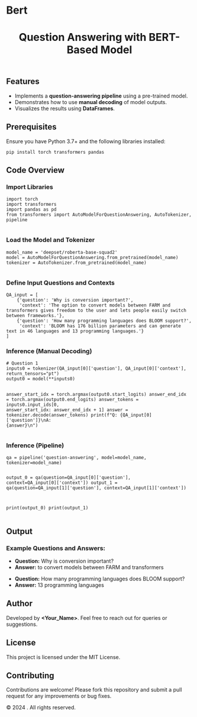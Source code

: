 # Bert
<!DOCTYPE html>
<html lang="en">
<head>
    <meta charset="UTF-8">
    <meta name="viewport" content="width=device-width, initial-scale=1.0">
    <meta name="description" content="Question Answering with BERT-Based Model">
    <meta name="author" content="<Your_Name>">
    
</head>
<body>
   <header> 
<h1>Question Answering with BERT-Based Model</h1>
   </header>
<div class="container">
        <h2>Features</h2>
        <ul>
            <li>Implements a <strong>question-answering pipeline</strong> using a pre-trained model.</li>
            <li>Demonstrates how to use <strong>manual decoding</strong> of model outputs.</li>
            <li>Visualizes the results using <strong>DataFrames</strong>.</li>
        </ul>

<h2>Prerequisites</h2>
        <p>Ensure you have Python 3.7+ and the following libraries installed:</p>
        <pre><code>pip install torch transformers pandas</code></pre>

 <h2>Code Overview</h2>

<h3>Import Libraries</h3>
 <pre><code>import torch
import transformers
import pandas as pd
from transformers import AutoModelForQuestionAnswering, AutoTokenizer, pipeline
        </code></pre>

<h3>Load the Model and Tokenizer</h3>
        <pre><code>model_name = 'deepset/roberta-base-squad2'
model = AutoModelForQuestionAnswering.from_pretrained(model_name)
tokenizer = AutoTokenizer.from_pretrained(model_name)
        </code></pre>

 <h3>Define Input Questions and Contexts</h3>
        <pre><code>QA_input = [
    {'question': 'Why is conversion important?',
     'context': 'The option to convert models between FARM and transformers gives freedom to the user and lets people easily switch between frameworks.'},
    {'question': 'How many programming languages does BLOOM support?',
     'context': 'BLOOM has 176 billion parameters and can generate text in 46 languages and 13 programming languages.'}
]</code></pre>
        <h3>Inference (Manual Decoding)</h3>
        <pre><code># Question 1
inputs0 = tokenizer(QA_input[0]['question'], QA_input[0]['context'], return_tensors="pt")
output0 = model(**inputs0)

answer_start_idx = torch.argmax(output0.start_logits)
answer_end_idx = torch.argmax(output0.end_logits)
answer_tokens = inputs0.input_ids[0, answer_start_idx: answer_end_idx + 1]
answer = tokenizer.decode(answer_tokens)
print(f"Q: {QA_input[0]['question']}\nA: {answer}\n")
        </code></pre>

<h3>Inference (Pipeline)</h3>
        <pre><code>qa = pipeline('question-answering', model=model_name, tokenizer=model_name)

output_0 = qa(question=QA_input[0]['question'], context=QA_input[0]['context'])
output_1 = qa(question=QA_input[1]['question'], context=QA_input[1]['context'])

print(output_0)
print(output_1)
        </code></pre>

 <h2>Output</h2>
        <h3>Example Questions and Answers:</h3>
        <ul>
            <li><strong>Question:</strong> Why is conversion important?</li>
            <li><strong>Answer:</strong> to convert models between FARM and transformers</li>
        </ul>
        <ul>
            <li><strong>Question:</strong> How many programming languages does BLOOM support?</li>
            <li><strong>Answer:</strong> 13 programming languages</li>
        </ul>

 <h2>Author</h2>
        <p>Developed by <strong>&lt;Your_Name&gt;</strong>. Feel free to reach out for queries or suggestions.</p>

 <h2>License</h2>
        <p>This project is licensed under the MIT License.</p>

<h2>Contributing</h2>
        <p>Contributions are welcome! Please fork this repository and submit a pull request for any improvements or bug fixes.</p>
    </div>
<footer>
        <p>&copy; 2024 <Your_Name>. All rights reserved.</p>
    </footer>
</body>
</html>

